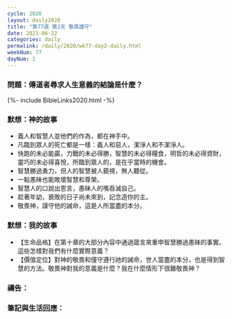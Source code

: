 ```yaml
---
cycle: 2020
layout: daily2020
title: "第77週 第2天 敬畏謹守"
date: 2021-06-22
categories: daily
permalink: /daily/2020/wk77-day2-daily.html
weekNum: 77
dayNum: 2
---
```


### 問題：傳道者尋求人生意義的結論是什麼？

{%- include BibleLinks2020.html -%}

### 默想：神的故事
+ 義人和智慧人並他們的作為，都在神手中。
+ 凡臨到眾人的死亡都是一樣：義人和惡人，潔淨人和不潔淨人。
+ 快跑的未必能贏，力戰的未必得勝，智慧的未必得糧食，明哲的未必得資財，靈巧的未必得喜悅，所臨到眾人的，是在乎當時的機會。
+ 智慧勝過勇力，但人的智慧被人藐視，無人聽從。
+ 一點愚昧也能敗壞智慧和尊榮。
+ 智慧人的口說出恩言，愚昧人的嘴吞滅自己。
+ 趁著年幼，衰敗的日子尚未來到，記念造你的主。
+ 敬畏神，謹守他的誡命，這是人所當盡的本分。

### 默想：我的故事
+ 【生命品格】在第十章的大部分內容中通過箴言來重申智慧勝過愚昧的事實。這些怎樣對我們有什麼實際意義？
+ 【價值定位】對神的敬畏和僅守遵行祂的誡命，世人當盡的本分，也是得到智慧的方法。敬畏神對我的意義是什麼？我在什麼情形下很難敬畏神？

### 禱告：

### 筆記與生活回應：
